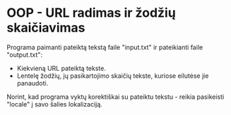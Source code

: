# OOP - URL radimas ir žodžių skaičiavimas

Programa paimanti pateiktą tekstą faile "input.txt" ir pateikianti faile "output.txt":

- Kiekvieną URL pateiktą tekste.
- Lentelę žodžių, jų pasikartojimo skaičių tekste, kuriose eilutėse jie panaudoti.

Norint, kad programa vyktų korektiškai su pateiktu tekstu - reikia pasikeisti "locale" į savo šalies lokalizaciją.